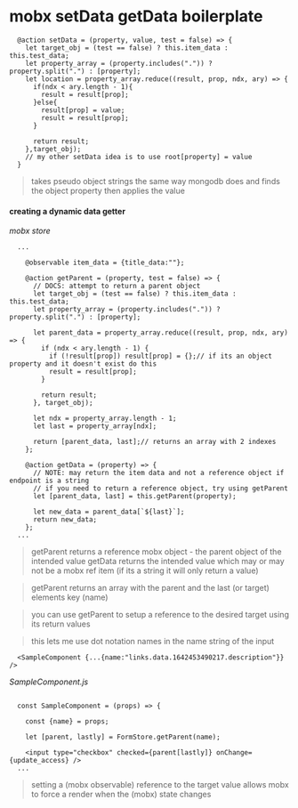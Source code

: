 # mobx setData getData boilerplate

```
  @action setData = (property, value, test = false) => {
    let target_obj = (test == false) ? this.item_data : this.test_data;
    let property_array = (property.includes(".")) ? property.split(".") : [property];
    let location = property_array.reduce((result, prop, ndx, ary) => {
      if(ndx < ary.length - 1){
        result = result[prop];
      }else{
        result[prop] = value;
        result = result[prop];
      }

      return result;
    },target_obj);
    // my other setData idea is to use root[property] = value
  }
```
> takes pseudo object strings the same way mongodb does and finds the object property then applies the value


#### creating a dynamic data getter

_mobx store_

```
  ...

    @observable item_data = {title_data:""};

    @action getParent = (property, test = false) => {
      // DOCS: attempt to return a parent object
      let target_obj = (test == false) ? this.item_data : this.test_data;
      let property_array = (property.includes(".")) ? property.split(".") : [property];

      let parent_data = property_array.reduce((result, prop, ndx, ary) => {
        if (ndx < ary.length - 1) {
          if (!result[prop]) result[prop] = {};// if its an object property and it doesn't exist do this
          result = result[prop];
        }

        return result;
      }, target_obj);
      
      let ndx = property_array.length - 1;
      let last = property_array[ndx];

      return [parent_data, last];// returns an array with 2 indexes
    };

    @action getData = (property) => {
      // NOTE: may return the item data and not a reference object if endpoint is a string
      // if you need to return a reference object, try using getParent
      let [parent_data, last] = this.getParent(property);

      let new_data = parent_data[`${last}`];
      return new_data;
    };
  ...

```
> getParent returns a reference mobx object - the parent object of the intended value
> getData returns the intended value which may or may not be a mobx ref item (if its a string it will only return a value)

> getParent returns an array with the parent and the last (or target) elements key (name)

> you can use getParent to setup a reference to the desired target using its return values


> this lets me use dot notation names in the name string of the input

```
  <SampleComponent {...{name:"links.data.1642453490217.description"}} />
```

_SampleComponent.js_

```

  const SampleComponent = (props) => {

    const {name} = props;

    let [parent, lastly] = FormStore.getParent(name);

    <input type="checkbox" checked={parent[lastly]} onChange={update_access} />
  ...

```
> setting a (mobx observable) reference to the target value allows mobx to force a render when the (mobx) state changes